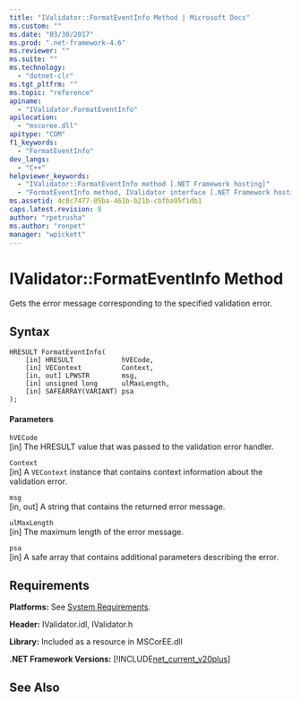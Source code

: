 ```yaml
---
title: "IValidator::FormatEventInfo Method | Microsoft Docs"
ms.custom: ""
ms.date: "03/30/2017"
ms.prod: ".net-framework-4.6"
ms.reviewer: ""
ms.suite: ""
ms.technology: 
  - "dotnet-clr"
ms.tgt_pltfrm: ""
ms.topic: "reference"
apiname: 
  - "IValidator.FormatEventInfo"
apilocation: 
  - "mscoree.dll"
apitype: "COM"
f1_keywords: 
  - "FormatEventInfo"
dev_langs: 
  - "C++"
helpviewer_keywords: 
  - "IValidator::FormatEventInfo method [.NET Framework hosting]"
  - "FormatEventInfo method, IValidator interface [.NET Framework hosting]"
ms.assetid: 4c0c7477-05ba-461b-b21b-cbfba95f1db1
caps.latest.revision: 8
author: "rpetrusha"
ms.author: "ronpet"
manager: "wpickett"
---
```

# IValidator::FormatEventInfo Method
Gets the error message corresponding to the specified validation error.  
  
## Syntax  
  
```  
HRESULT FormatEventInfo(  
    [in] HRESULT            hVECode,  
    [in] VEContext          Context,  
    [in, out] LPWSTR        msg,  
    [in] unsigned long      ulMaxLength,  
    [in] SAFEARRAY(VARIANT) psa  
);  
```  
  
#### Parameters  
 `hVECode`  
 [in] The HRESULT value that was passed to the validation error handler.  
  
 `Context`  
 [in] A `VEContext` instance that contains context information about the validation error.  
  
 `msg`  
 [in, out] A string that contains the returned error message.  
  
 `ulMaxLength`  
 [in] The maximum length of the error message.  
  
 `psa`  
 [in] A safe array that contains additional parameters describing the error.  
  
## Requirements  
 **Platforms:** See [System Requirements](../../../../docs/framework/getting-started/system-requirements.md).  
  
 **Header:** IValidator.idl, IValidator.h  
  
 **Library:** Included as a resource in MSCorEE.dll  
  
 **.NET Framework Versions:** [!INCLUDE[net_current_v20plus](../../../../includes/net-current-v20plus-md.md)]  
  
## See Also  
 